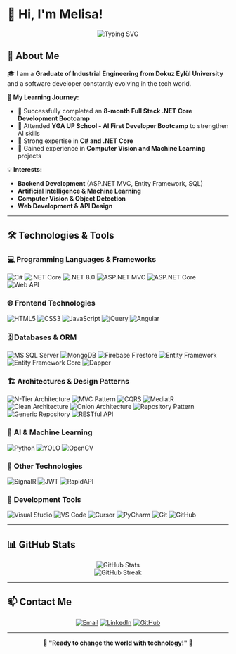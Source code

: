 # 👋 Hi, I'm Melisa! 

<div align="center">
  
  ![Typing SVG](https://readme-typing-svg.herokuapp.com?font=Fira+Code&pause=1000&color=2E97F7&center=true&vCenter=true&width=500&lines=Software+Developer+%26+Industrial+Engineer;Full+Stack+.NET+Developer;AI+%26+Machine+Learning+Enthusiast;Always+Learning+and+Growing)

</div>

## 🚀 About Me

🎓 I am a **Graduate of Industrial Engineering from Dokuz Eylül University** and a software developer constantly evolving in the tech world.

🌟 **My Learning Journey:**
- 🔹 Successfully completed an **8-month Full Stack .NET Core Development Bootcamp**
- 🔹 Attended **YGA UP School - AI First Developer Bootcamp** to strengthen AI skills
- 🔹 Strong expertise in **C# and .NET Core**
- 🔹 Gained experience in **Computer Vision and Machine Learning** projects

💡 **Interests:**
- **Backend Development** (ASP.NET MVC, Entity Framework, SQL)
- **Artificial Intelligence & Machine Learning**
- **Computer Vision & Object Detection**
- **Web Development & API Design**

---

## 🛠️ Technologies & Tools

### 💻 **Programming Languages & Frameworks**
![C#](https://img.shields.io/badge/C%23-239120?style=for-the-badge&logo=c-sharp&logoColor=white)
![.NET Core](https://img.shields.io/badge/.NET%20Core-512BD4?style=for-the-badge&logo=dotnet&logoColor=white)
![.NET 8.0](https://img.shields.io/badge/.NET%208.0-512BD4?style=for-the-badge&logo=dotnet&logoColor=white)
![ASP.NET MVC](https://img.shields.io/badge/ASP.NET%20MVC-512BD4?style=for-the-badge&logo=dotnet&logoColor=white)
![ASP.NET Core](https://img.shields.io/badge/ASP.NET%20Core-512BD4?style=for-the-badge&logo=dotnet&logoColor=white)
![Web API](https://img.shields.io/badge/Web%20API-512BD4?style=for-the-badge&logo=dotnet&logoColor=white)

### 🌐 **Frontend Technologies**
![HTML5](https://img.shields.io/badge/HTML5-E34F26?style=for-the-badge&logo=html5&logoColor=white)
![CSS3](https://img.shields.io/badge/CSS3-1572B6?style=for-the-badge&logo=css3&logoColor=white)
![JavaScript](https://img.shields.io/badge/JavaScript-F7DF1E?style=for-the-badge&logo=javascript&logoColor=black)
![jQuery](https://img.shields.io/badge/jQuery-0769AD?style=for-the-badge&logo=jquery&logoColor=white)
![Angular](https://img.shields.io/badge/Angular-DD0031?style=for-the-badge&logo=angular&logoColor=white)

### 🗄️ **Databases & ORM**
![MS SQL Server](https://img.shields.io/badge/MS%20SQL%20Server-CC2927?style=for-the-badge&logo=microsoft-sql-server&logoColor=white)
![MongoDB](https://img.shields.io/badge/MongoDB-47A248?style=for-the-badge&logo=mongodb&logoColor=white)
![Firebase Firestore](https://img.shields.io/badge/Firebase%20Firestore-FFCA28?style=for-the-badge&logo=firebase&logoColor=black)
![Entity Framework](https://img.shields.io/badge/Entity%20Framework-512BD4?style=for-the-badge&logo=dotnet&logoColor=white)
![Entity Framework Core](https://img.shields.io/badge/EF%20Core-512BD4?style=for-the-badge&logo=dotnet&logoColor=white)
![Dapper](https://img.shields.io/badge/Dapper-512BD4?style=for-the-badge&logo=dotnet&logoColor=white)

### 🏗️ **Architectures & Design Patterns**
![N-Tier Architecture](https://img.shields.io/badge/N--Tier%20Architecture-FF6B6B?style=for-the-badge&logo=dotnet&logoColor=white)
![MVC Pattern](https://img.shields.io/badge/MVC%20Pattern-4ECDC4?style=for-the-badge&logo=dotnet&logoColor=white)
![CQRS](https://img.shields.io/badge/CQRS-FFE66D?style=for-the-badge&logo=dotnet&logoColor=black)
![MediatR](https://img.shields.io/badge/MediatR-00D4AA?style=for-the-badge&logo=dotnet&logoColor=white)
![Clean Architecture](https://img.shields.io/badge/Clean%20Architecture-A8E6CF?style=for-the-badge&logo=dotnet&logoColor=black)
![Onion Architecture](https://img.shields.io/badge/Onion%20Architecture-FF8B94?style=for-the-badge&logo=dotnet&logoColor=white)
![Repository Pattern](https://img.shields.io/badge/Repository%20Pattern-C7CEEA?style=for-the-badge&logo=dotnet&logoColor=black)
![Generic Repository](https://img.shields.io/badge/Generic%20Repository-FFEAA7?style=for-the-badge&logo=dotnet&logoColor=black)
![RESTful API](https://img.shields.io/badge/RESTful%20API-81ECEC?style=for-the-badge&logo=dotnet&logoColor=black)

### 🤖 **AI & Machine Learning**
![Python](https://img.shields.io/badge/Python-3776AB?style=for-the-badge&logo=python&logoColor=white)
![YOLO](https://img.shields.io/badge/YOLO-00FFFF?style=for-the-badge&logo=yolo&logoColor=black)
![OpenCV](https://img.shields.io/badge/OpenCV-27338e?style=for-the-badge&logo=OpenCV&logoColor=white)

### 🔗 **Other Technologies**
![SignalR](https://img.shields.io/badge/SignalR-512BD4?style=for-the-badge&logo=dotnet&logoColor=white)
![JWT](https://img.shields.io/badge/JWT-000000?style=for-the-badge&logo=JSON%20web%20tokens&logoColor=white)
![RapidAPI](https://img.shields.io/badge/RapidAPI-0066CC?style=for-the-badge&logo=rapidapi&logoColor=white)

### 🔧 **Development Tools**
![Visual Studio](https://img.shields.io/badge/Visual%20Studio-5C2D91?style=for-the-badge&logo=visual-studio&logoColor=white)
![VS Code](https://img.shields.io/badge/VS%20Code-007ACC?style=for-the-badge&logo=visual-studio-code&logoColor=white)
![Cursor](https://img.shields.io/badge/Cursor-000000?style=for-the-badge&logo=cursor&logoColor=white)
![PyCharm](https://img.shields.io/badge/PyCharm-000000?style=for-the-badge&logo=pycharm&logoColor=white)
![Git](https://img.shields.io/badge/Git-F05032?style=for-the-badge&logo=git&logoColor=white)
![GitHub](https://img.shields.io/badge/GitHub-181717?style=for-the-badge&logo=github&logoColor=white)

---

## 📊 GitHub Stats

<div align="center">
  <img src="https://github-readme-stats.vercel.app/api?username=melisakkus&show_icons=true&theme=tokyonight" alt="GitHub Stats" />
</div>

<div align="center">
  <img src="https://github-readme-streak-stats.herokuapp.com/?user=melisakkus&theme=tokyonight" alt="GitHub Streak" />
</div>

---

## 📫 Contact Me

<div align="center">

[![Email](https://img.shields.io/badge/Email-melisa.akkus01@gmail.com-D14836?style=for-the-badge&logo=gmail&logoColor=white)](mailto:melisa.akkus01@gmail.com)
[![LinkedIn](https://img.shields.io/badge/LinkedIn-Melisa%20Akkuş-0077B5?style=for-the-badge&logo=linkedin&logoColor=white)](https://www.linkedin.com/in/melisa-akkus-/)
[![GitHub](https://img.shields.io/badge/GitHub-melisakkus-181717?style=for-the-badge&logo=github&logoColor=white)](https://github.com/melisakkus)

</div>

---

<div align="center">
  
  **🚀 "Ready to change the world with technology!" 🚀**
  
</div>
